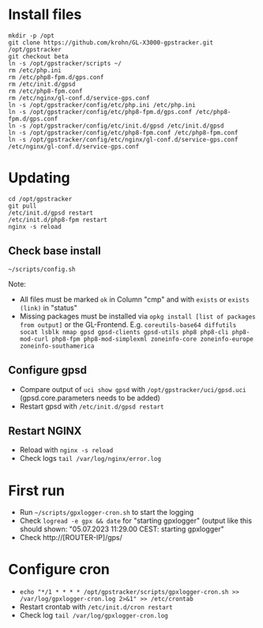 # Install files

```
mkdir -p /opt
git clone https://github.com/krohn/GL-X3000-gpstracker.git /opt/gpstracker
git checkout beta
ln -s /opt/gpstracker/scripts ~/
rm /etc/php.ini
rm /etc/php8-fpm.d/gps.conf
rm /etc/init.d/gpsd
rm /etc/php8-fpm.conf
rm /etc/nginx/gl-conf.d/service-gps.conf
ln -s /opt/gpstracker/config/etc/php.ini /etc/php.ini
ln -s /opt/gpstracker/config/etc/php8-fpm.d/gps.conf /etc/php8-fpm.d/gps.conf
ln -s /opt/gpstracker/config/etc/init.d/gpsd /etc/init.d/gpsd
ln -s /opt/gpstracker/config/etc/php8-fpm.conf /etc/php8-fpm.conf
ln -s /opt/gpstracker/config/etc/nginx/gl-conf.d/service-gps.conf /etc/nginx/gl-conf.d/service-gps.conf
```

# Updating
```
cd /opt/gpstracker
git pull
/etc/init.d/gpsd restart
/etc/init.d/php8-fpm restart
nginx -s reload
```


## Check base install
``` 
~/scripts/config.sh
``` 
Note: 
* All files must be marked `ok` in Column "cmp" and with `exists` or `exists (link)` in "status"
* Missing packages must be installed via `opkg install [list of packages from output]` or the GL-Frontend. E.g. `coreutils-base64 diffutils socat lsblk nmap gpsd gpsd-clients gpsd-utils php8 php8-cli php8-mod-curl php8-fpm php8-mod-simplexml zoneinfo-core zoneinfo-europe zoneinfo-southamerica`

## Configure gpsd
* Compare output of `uci show gpsd` with `/opt/gpstracker/uci/gpsd.uci` (gpsd.core.parameters needs to be added)
* Restart gpsd with `/etc/init.d/gpsd restart` 

## Restart NGINX
* Reload with `nginx -s reload`
* Check logs `tail /var/log/nginx/error.log`

# First run

* Run `~/scripts/gpxlogger-cron.sh` to start the logging
* Check `logread -e gpx && date` for "starting gpxlogger" (output like this should shown: "05.07.2023 11:29.00 CEST: starting gpxlogger"
* Check http://[ROUTER-IP]/gps/

# Configure cron
* `echo "*/1 * * * * /opt/gpstracker/scripts/gpxlogger-cron.sh >> /var/log/gpxlogger-cron.log 2>&1" >> /etc/crontab`
* Restart crontab with `/etc/init.d/cron restart` 
* Check log `tail /var/log/gpxlogger-cron.log`

